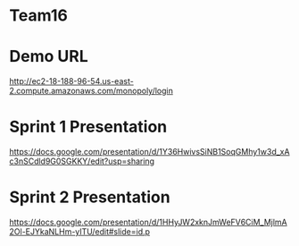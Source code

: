 # Team16

# Demo URL
http://ec2-18-188-96-54.us-east-2.compute.amazonaws.com/monopoly/login

# Sprint 1 Presentation
https://docs.google.com/presentation/d/1Y36HwivsSiNB1SoqGMhy1w3d_xAc3nSCdld9G0SGKKY/edit?usp=sharing

# Sprint 2 Presentation
https://docs.google.com/presentation/d/1HHyJW2xknJmWeFV6CiM_MjlmA2Ol-EJYkaNLHm-yITU/edit#slide=id.p


